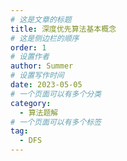 ```yaml
---
# 这是文章的标题
title: 深度优先算法基本概念
# 这是侧边栏的顺序
order: 1
# 设置作者
author: Summer
# 设置写作时间
date: 2023-05-05
# 一个页面可以有多个分类
category:
  - 算法题解
# 一个页面可以有多个标签
tag:
  - DFS
---
```


